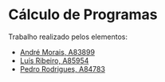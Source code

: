 # Cálculo de Programas

Trabalho realizado pelos elementos:

- [André Morais, A83899](https://github.com/Demorales1998)
- [Luís Ribeiro, A85954](https://github.com/luis1ribeiro)
- [Pedro Rodrigues, A84783](https://github.com/pedrordgs)

